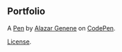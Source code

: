 Portfolio
---------


A [Pen](https://codepen.io/amgenene433/pen/BZQJjj) by [Alazar Genene](http://codepen.io/amgenene433) on [CodePen](http://codepen.io/).

[License](https://codepen.io/amgenene433/pen/BZQJjj/license).